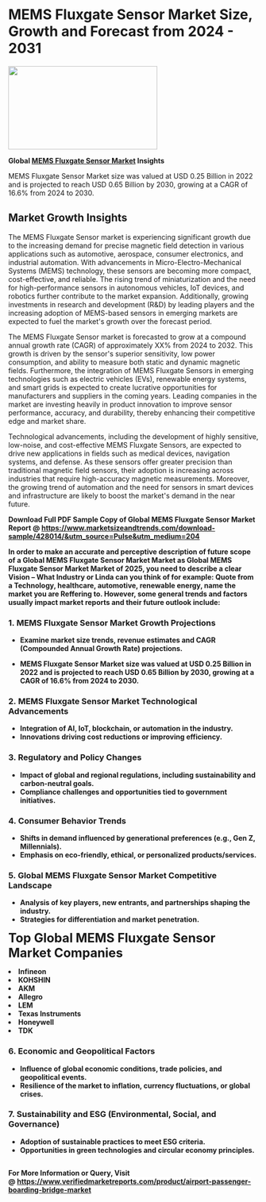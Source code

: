 <H1>MEMS Fluxgate Sensor Market Size, Growth and Forecast from 2024 - 2031</H1><img class="aligncenter size-medium wp-image-584254" src="https://thirdeyenews.in/wp-content/uploads/2024/09/Global-Market-Research-300x168.jpeg" alt="" width="300" height="168" /><p><strong>Global&nbsp;<a href="https://www.marketsizeandtrends.com/download-sample/428014/&amp;utm_source=Pulse&amp;utm_medium=204">MEMS Fluxgate Sensor Market</a> Insights</strong></p><p>MEMS Fluxgate Sensor Market size was valued at USD 0.25 Billion in 2022 and is projected to reach USD 0.65 Billion by 2030, growing at a CAGR of 16.6% from 2024 to 2030.</p><p><h2>Market Growth Insights</h2> <p>The MEMS Fluxgate Sensor market is experiencing significant growth due to the increasing demand for precise magnetic field detection in various applications such as automotive, aerospace, consumer electronics, and industrial automation. With advancements in Micro-Electro-Mechanical Systems (MEMS) technology, these sensors are becoming more compact, cost-effective, and reliable. The rising trend of miniaturization and the need for high-performance sensors in autonomous vehicles, IoT devices, and robotics further contribute to the market expansion. Additionally, growing investments in research and development (R&D) by leading players and the increasing adoption of MEMS-based sensors in emerging markets are expected to fuel the market's growth over the forecast period.</p> <p><strong></strong></p> <p>The MEMS Fluxgate Sensor market is forecasted to grow at a compound annual growth rate (CAGR) of approximately XX% from 2024 to 2032. This growth is driven by the sensor's superior sensitivity, low power consumption, and ability to measure both static and dynamic magnetic fields. Furthermore, the integration of MEMS Fluxgate Sensors in emerging technologies such as electric vehicles (EVs), renewable energy systems, and smart grids is expected to create lucrative opportunities for manufacturers and suppliers in the coming years. Leading companies in the market are investing heavily in product innovation to improve sensor performance, accuracy, and durability, thereby enhancing their competitive edge and market share.</p> <p>Technological advancements, including the development of highly sensitive, low-noise, and cost-effective MEMS Fluxgate Sensors, are expected to drive new applications in fields such as medical devices, navigation systems, and defense. As these sensors offer greater precision than traditional magnetic field sensors, their adoption is increasing across industries that require high-accuracy magnetic measurements. Moreover, the growing trend of automation and the need for sensors in smart devices and infrastructure are likely to boost the market's demand in the near future.</p> <p><strong></p><p><span class=""><strong>Download Full PDF Sample Copy of Global MEMS Fluxgate Sensor Market Report</strong> @ <a href="https://www.marketsizeandtrends.com/download-sample/428014/&amp;utm_source=Pulse&amp;utm_medium=204" target="_blank">https://www.marketsizeandtrends.com/download-sample/428014/&amp;utm_source=Pulse&amp;utm_medium=204</a></span></p><p>In order to make an accurate and perceptive description of future scope of a Global&nbsp;MEMS Fluxgate Sensor Market Market as Global&nbsp;MEMS Fluxgate Sensor Market Market of 2025, you need to describe a clear Vision &ndash; What Industry or Linda can you think of for example: Quote from a Technology, healthcare, automotive, renewable energy, name the market you are Reffering to. However, some general trends and factors usually impact market reports and their future outlook include:</p><h3>1.&nbsp;<strong>MEMS Fluxgate Sensor Market Growth Projections</strong></h3><ul><li>Examine market size trends, revenue estimates and CAGR (Compounded Annual Growth Rate) projections.</li><li><p>MEMS Fluxgate Sensor Market size was valued at USD 0.25 Billion in 2022 and is projected to reach USD 0.65 Billion by 2030, growing at a CAGR of 16.6% from 2024 to 2030.</p></li></ul><h3>2.&nbsp;<strong>MEMS Fluxgate Sensor Market Technological Advancements</strong></h3><ul><li>Integration of AI, IoT, blockchain, or automation in the industry.</li><li>Innovations driving cost reductions or improving efficiency.</li></ul><h3>3.&nbsp;<strong>Regulatory and Policy Changes</strong></h3><ul><li>Impact of global and regional regulations, including sustainability and carbon-neutral goals.</li><li>Compliance challenges and opportunities tied to government initiatives.</li></ul><h3>4.&nbsp;<strong>Consumer Behavior Trends</strong></h3><ul><li>Shifts in demand influenced by generational preferences (e.g., Gen Z, Millennials).</li><li>Emphasis on eco-friendly, ethical, or personalized products/services.</li></ul><h3>5.&nbsp;<strong>Global MEMS Fluxgate Sensor Market Competitive Landscape</strong></h3><ul><li>Analysis of key players, new entrants, and partnerships shaping the industry.</li><li>Strategies for differentiation and market penetration.</li></ul><p data-pm-slice="1 1 []"><span style="color: inherit; font-family: inherit; font-size: 25px;">Top Global MEMS Fluxgate Sensor Market Companies</span></p><div class="" data-test-id=""><p><li>Infineon</li><li> KOHSHIN</li><li> AKM</li><li> Allegro</li><li> LEM</li><li> Texas Instruments</li><li> Honeywell</li><li> TDK</li></p></div><h3>6.&nbsp;<strong>Economic and Geopolitical Factors</strong></h3><ul><li>Influence of global economic conditions, trade policies, and geopolitical events.</li><li>Resilience of the market to inflation, currency fluctuations, or global crises.</li></ul><h3>7.&nbsp;<strong>Sustainability and ESG (Environmental, Social, and Governance)</strong></h3><ul><li>Adoption of sustainable practices to meet ESG criteria.</li><li>Opportunities in green technologies and circular economy principles.</li></ul><h2><strong style="font-size: 14px;">For More Information or Query, Visit @&nbsp;</strong><a style="background-color: #ffffff; font-size: 14px;" href="https://www.marketsizeandtrends.com/report/mems-fluxgate-sensor-market/" target="_blank">https://www.verifiedmarketreports.com/product/airport-passenger-boarding-bridge-market</a></h2>
